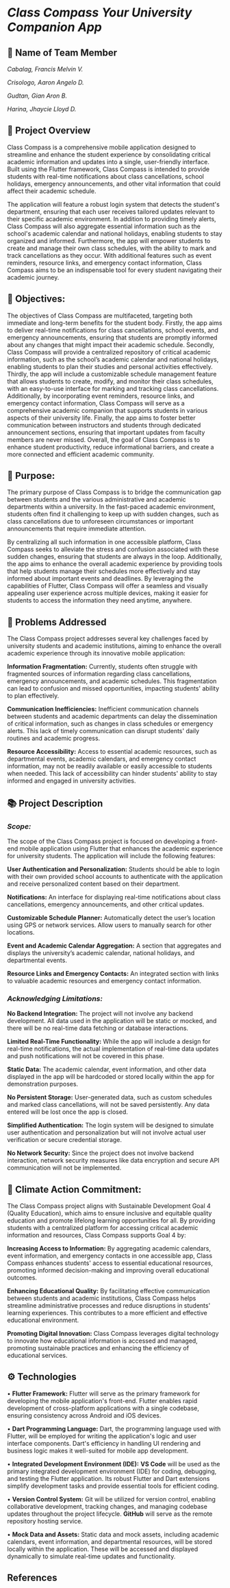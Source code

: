 # ***Class Compass Your University Companion App***

## **🤼 Name of Team Member**

*Cabalag, Francis Melvin V.*

*Crisologo, Aaron Angelo D.*

*Gudtan, Gian Aron B.*

*Harina, Jhaycie Lloyd D.*

## **📝 Project Overview**
  Class Compass is a comprehensive mobile application designed to streamline and enhance the student experience by consolidating critical academic information and updates into a single, user-friendly interface. Built using the Flutter framework, Class Compass is intended to provide students with real-time notifications about class cancellations, school holidays, emergency announcements, and other vital information that could affect their academic schedule. 
  
  The application will feature a robust login system that detects the student's department, ensuring that each user receives tailored updates relevant to their specific academic environment. In addition to providing timely alerts, Class Compass will also aggregate essential information such as the school's academic calendar and national holidays, enabling students to stay organized and informed. Furthermore, the app will empower students to create and manage their own class schedules, with the ability to mark and track cancellations as they occur. With additional features such as event reminders, resource links, and emergency contact information, Class Compass aims to be an indispensable tool for every student navigating their academic journey.

## **🎯 Objectives:**

  The objectives of Class Compass are multifaceted, targeting both immediate and long-term benefits for the student body. Firstly, the app aims to deliver real-time notifications for class cancellations, school events, and emergency announcements, ensuring that students are promptly informed about any changes that might impact their academic schedule. 
Secondly, Class Compass will provide a centralized repository of critical academic information, such as the school’s academic calendar and national holidays, enabling students to plan their studies and personal activities effectively. Thirdly, the app will include a customizable schedule management feature that allows students to create, modify, and monitor their class schedules, with an easy-to-use interface for marking and tracking class cancellations. 
Additionally, by incorporating event reminders, resource links, and emergency contact information, Class Compass will serve as a comprehensive academic companion that supports students in various aspects of their university life. Finally, the app aims to foster better communication between instructors and students through dedicated announcement sections, ensuring that important updates from faculty members are never missed. Overall, the goal of Class Compass is to enhance student productivity, reduce informational barriers, and create a more connected and efficient academic community.

## **🌟 Purpose:**

  The primary purpose of Class Compass is to bridge the communication gap between students and the various administrative and academic departments within a university. In the fast-paced academic environment, students often find it challenging to keep up with sudden changes, such as class cancellations due to unforeseen circumstances or important announcements that require immediate attention. 

  By centralizing all such information in one accessible platform, Class Compass seeks to alleviate the stress and confusion associated with these sudden changes, ensuring that students are always in the loop. Additionally, the app aims to enhance the overall academic experience by providing tools that help students manage their schedules more effectively and stay informed about important events and deadlines. By leveraging the capabilities of Flutter, Class Compass will offer a seamless and visually appealing user experience across multiple devices, making it easier for students to access the information they need anytime, anywhere.

## **💭 Problems Addressed**
The Class Compass project addresses several key challenges faced by university students and academic institutions, aiming to enhance the overall academic experience through its innovative mobile application:

**Information Fragmentation:** Currently, students often struggle with fragmented sources of information regarding class cancellations, emergency announcements, and academic schedules. This fragmentation can lead to confusion and missed opportunities, impacting students' ability to plan effectively.

**Communication Inefficiencies:** Inefficient communication channels between students and academic departments can delay the dissemination of critical information, such as changes in class schedules or emergency alerts. This lack of timely communication can disrupt students' daily routines and academic progress.

**Resource Accessibility:** Access to essential academic resources, such as departmental events, academic calendars, and emergency contact information, may not be readily available or easily accessible to students when needed. This lack of accessibility can hinder students' ability to stay informed and engaged in university activities.

## **📚 Project Description**
### ***Scope:***

The scope of the Class Compass project is focused on developing a front-end mobile application using Flutter that enhances the academic experience for university students. The application will include the following features:

**User Authentication and Personalization:**
Students should be able to login with their own provided school accounts to authenticate with the application and receive personalized content based on their department.

**Notifications:**
An interface for displaying real-time notifications about class cancellations, emergency announcements, and other critical updates.

**Customizable Schedule Planner:**
Automatically detect the user’s location using GPS or network services.
Allow users to manually search for other locations.

**Event and Academic Calendar Aggregation:**
A section that aggregates and displays the university’s academic calendar, national holidays, and departmental events.

**Resource Links and Emergency Contacts:**
An integrated section with links to valuable academic resources and emergency contact information.


### ***Acknowledging Limitations:***
**No Backend Integration:**
The project will not involve any backend development. All data used in the application will be static or mocked, and there will be no real-time data fetching or database interactions.

**Limited Real-Time Functionality:**
While the app will include a design for real-time notifications, the actual implementation of real-time data updates and push notifications will not be covered in this phase.

**Static Data:**
The academic calendar, event information, and other data displayed in the app will be hardcoded or stored locally within the app for demonstration purposes.

**No Persistent Storage:**
User-generated data, such as custom schedules and marked class cancellations, will not be saved persistently. Any data entered will be lost once the app is closed.

**Simplified Authentication:**
The login system will be designed to simulate user authentication and personalization but will not involve actual user verification or secure credential storage.

**No Network Security:**
Since the project does not involve backend interaction, network security measures like data encryption and secure API communication will not be implemented.

## **🌳 Climate Action Commitment:**
The Class Compass project aligns with Sustainable Development Goal 4 (Quality Education), which aims to ensure inclusive and equitable quality education and promote lifelong learning opportunities for all. By providing students with a centralized platform for accessing critical academic information and resources, Class Compass supports Goal 4 by:

**Increasing Access to Information:**
By aggregating academic calendars, event information, and emergency contacts in one accessible app, Class Compass enhances students' access to essential educational resources, promoting informed decision-making and improving overall educational outcomes.

**Enhancing Educational Quality:**
By facilitating effective communication between students and academic institutions, Class Compass helps streamline administrative processes and reduce disruptions in students' learning experiences. This contributes to a more efficient and effective educational environment.

**Promoting Digital Innovation:**
Class Compass leverages digital technology to innovate how educational information is accessed and managed, promoting sustainable practices and enhancing the efficiency of educational services.

## **⚙ Technologies**
• **Flutter Framework:** Flutter will serve as the primary framework for developing the mobile application's front-end. Flutter enables rapid development of cross-platform applications with a single codebase, ensuring consistency across Android and iOS devices.

• **Dart Programming Language:** 
Dart, the programming language used with Flutter, will be employed for writing the application's logic and user interface components. Dart's efficiency in handling UI rendering and business logic makes it well-suited for mobile app development.

• **Integrated Development Environment (IDE):** 
**VS Code** will be used as the primary integrated development environment (IDE) for coding, debugging, and testing the Flutter application. Its robust Flutter and Dart extensions simplify development tasks and provide essential tools for efficient coding.

• **Version Control System:** 
Git will be utilized for version control, enabling collaborative development, tracking changes, and managing codebase updates throughout the project lifecycle. **GitHub** will serve as the remote repository hosting service.

• **Mock Data and Assets:** 
Static data and mock assets, including academic calendars, event information, and departmental resources, will be stored locally within the application. These will be accessed and displayed dynamically to simulate real-time updates and functionality.

## **References**
